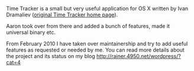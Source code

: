 Time Tracker is a small but very useful application for OS X written by Ivan Dramaliev ([original Time Tracker home page](http://www.slooz.com/trinkets.php?proj=timetracker)).

Aaron took over from there and added a bunch of features, made it universal binary etc.

From February 2010 I have taken over maintainership and try to add useful features as requested or needed by me. You can read more details about the project and its status on my blog http://rainer.4950.net/wordpress/?cat=4


